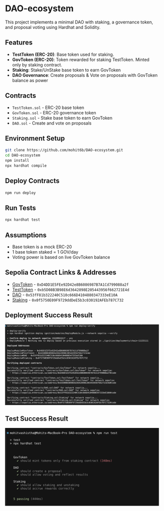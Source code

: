# DAO-ecosystem


This project implements a minimal DAO with staking, a governance token, and proposal voting using Hardhat and Solidity.

## Features
- **TestToken (ERC-20)**: Base token used for staking.
- **GovToken (ERC-20)**: Token rewarded for staking TestToken. Minted only by staking contract.
- **Staking**: Stake/UnStake base token to earn GovToken
- **DAO Governance**: Create proposals & Vote on proposals with GovToken balance as power

## Contracts
- `TestToken.sol` - ERC-20 base token
- `GovToken.sol` - ERC-20 governance token
- `Staking.sol` - Stake base token to earn GovToken
- `DAO.sol` - Create and vote on proposals

## Environment Setup
```bash
git clone https://github.com/mohit6b/DAO-ecosystem.git
cd DAO-ecosystem
npm install
npx hardhat compile
```

## Deploy Contracts
```bash
npm run deploy
```

## Run Tests
```bash
npx hardhat test
```

## Assumptions
- Base token is a mock ERC-20
- 1 base token staked = 1 GOV/day
- Voting power is based on live GovToken balance

## Sepolia Contract Links & Addresses
- [GovToken](https://sepolia.etherscan.io/address/0xD4DD1E5FEe92D42e8B6086987B7A1Cd799088a2f#code) - `0xD4DD1E5FEe92D42e8B6086987B7A1Cd799088a2f`
- [TestToken](https://sepolia.etherscan.io/address/0xb5D08B3B98E6d3642898E205443956f662721E4d#code) - `0xb5D08B3B98E6d3642898E205443956f662721E4d`
- [DAO](https://sepolia.etherscan.io/address/0x53fF81b322240C510c666D4104880347333eE10A#code) - `0x53fF81b322240C510c666D4104880347333eE10A`
- [Staking](https://sepolia.etherscan.io/address/0x0f5750E09F9729ddDeE5b3c030192AFEb787C732#code) - `0x0f5750E09F9729ddDeE5b3c030192AFEb787C732`

## Deployment Success Result
![Deployment](/assets/deploy.png)

## Test Success Result
![Tests](/assets/tests.png)
